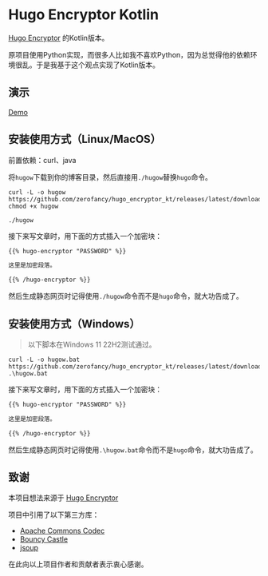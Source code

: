 # Hugo Encryptor Kotlin

[Hugo Encryptor](https://github.com/Li4n0/hugo_encryptor) 的Kotlin版本。

原项目使用Python实现，而很多人比如我不喜欢Python，因为总觉得他的依赖环境很乱。于是我基于这个观点实现了Kotlin版本。

## 演示

[Demo](https://ntutn.top/hugo_encryptor_kt/posts/this-is-hugo-encryptor/)

## 安装使用方式（Linux/MacOS）

前置依赖：curl、java

将`hugow`下载到你的博客目录，然后直接用`./hugow`替换`hugo`命令。

```shell
curl -L -o hugow https://github.com/zerofancy/hugo_encryptor_kt/releases/latest/download/hugow
chmod +x hugow

./hugow
```

接下来写文章时，用下面的方式插入一个加密块：

```markdown
{{% hugo-encryptor "PASSWORD" %}}

这里是加密段落。

{{% /hugo-encryptor %}}
```

然后生成静态网页时记得使用`./hugow`命令而不是`hugo`命令，就大功告成了。

## 安装使用方式（Windows）
> 以下脚本在Windows 11 22H2测试通过。

```shell
curl -L -o hugow.bat https://github.com/zerofancy/hugo_encryptor_kt/releases/latest/download/hugow.bat
.\hugow.bat
```

接下来写文章时，用下面的方式插入一个加密块：

```markdown
{{% hugo-encryptor "PASSWORD" %}}

这里是加密段落。

{{% /hugo-encryptor %}}
```

然后生成静态网页时记得使用`.\hugow.bat`命令而不是`hugo`命令，就大功告成了。


## 致谢

本项目想法来源于 [Hugo Encryptor](https://github.com/Li4n0/hugo_encryptor)

项目中引用了以下第三方库：

- [Apache Commons Codec](https://commons.apache.org/proper/commons-codec/)
- [Bouncy Castle](https://www.bouncycastle.org/)
- [jsoup](https://jsoup.org/)

在此向以上项目作者和贡献者表示衷心感谢。
